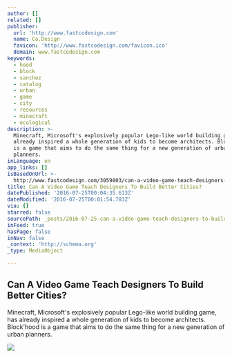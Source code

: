 ```yaml
---
author: []
related: []
publisher:
  url: 'http://www.fastcodesign.com'
  name: Co.Design
  favicon: 'http://www.fastcodesign.com/favicon.ico'
  domain: www.fastcodesign.com
keywords:
  - hood
  - block
  - sanchez
  - catalog
  - urban
  - game
  - city
  - resources
  - minecraft
  - ecological
description: >-
  Minecraft, Microsoft's explosively popular Lego-like world building game, has
  already inspired a whole generation of kids to become architects. Block'hood
  is a game that aims to do the same thing for a new generation of urban
  planners.
inLanguage: en
app_links: []
isBasedOnUrl: >-
  http://www.fastcodesign.com/3059803/can-a-video-game-teach-designers-to-build-better-cities
title: Can A Video Game Teach Designers To Build Better Cities?
datePublished: '2016-07-25T00:04:35.613Z'
dateModified: '2016-07-25T00:01:54.783Z'
via: {}
starred: false
sourcePath: _posts/2016-07-25-can-a-video-game-teach-designers-to-build-better-cities.md
inFeed: true
hasPage: false
inNav: false
_context: 'http://schema.org'
_type: MediaObject

---
```

<article style=""><h1>Can A Video Game Teach Designers To Build Better Cities?</h1><p>Minecraft, Microsoft's explosively popular Lego-like world building game, has already inspired a whole generation of kids to become architects. Block'hood is a game that aims to do the same thing for a new generation of urban planners.</p><img src="http://d.fastcompany.net/multisite_files/fastcompany/imagecache/inline-large/inline/2016/05/3059803-inline-9-teaching-a-new-generation-to-design-cities-one-block-at.jpg" /></article>